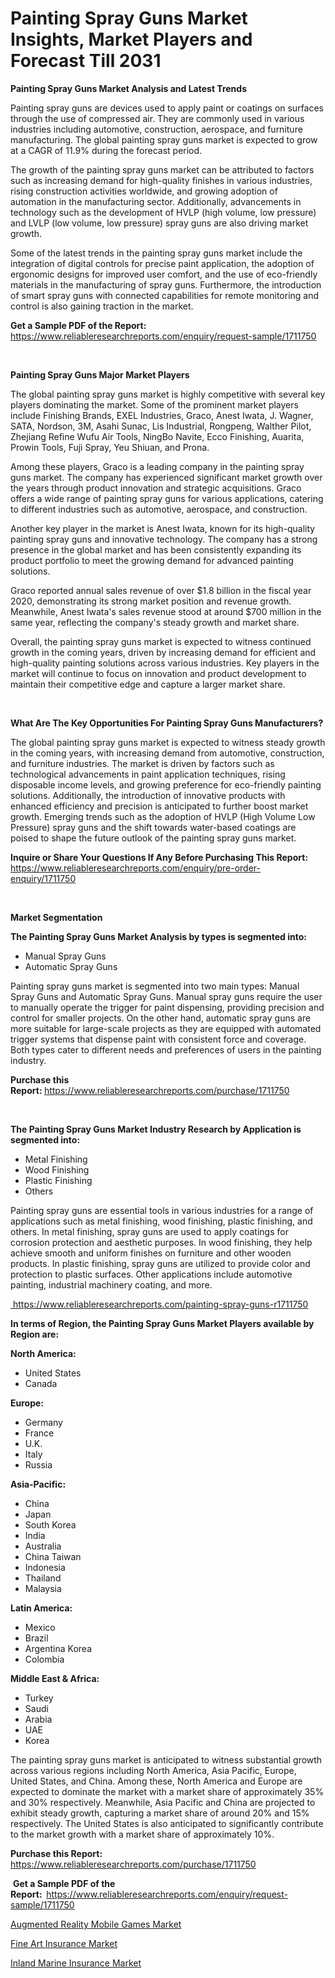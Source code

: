 <p><h1>Painting Spray Guns Market Insights, Market Players and Forecast Till 2031</h1></p><p><strong>Painting Spray Guns Market Analysis and Latest Trends</strong></p>
<p><p>Painting spray guns are devices used to apply paint or coatings on surfaces through the use of compressed air. They are commonly used in various industries including automotive, construction, aerospace, and furniture manufacturing. The global painting spray guns market is expected to grow at a CAGR of 11.9% during the forecast period. </p><p>The growth of the painting spray guns market can be attributed to factors such as increasing demand for high-quality finishes in various industries, rising construction activities worldwide, and growing adoption of automation in the manufacturing sector. Additionally, advancements in technology such as the development of HVLP (high volume, low pressure) and LVLP (low volume, low pressure) spray guns are also driving market growth.</p><p>Some of the latest trends in the painting spray guns market include the integration of digital controls for precise paint application, the adoption of ergonomic designs for improved user comfort, and the use of eco-friendly materials in the manufacturing of spray guns. Furthermore, the introduction of smart spray guns with connected capabilities for remote monitoring and control is also gaining traction in the market.</p></p>
<p><strong>Get a Sample PDF of the Report:&nbsp;</strong> <a href="https://www.reliableresearchreports.com/enquiry/request-sample/1711750">https://www.reliableresearchreports.com/enquiry/request-sample/1711750</a></p>
<p>&nbsp;</p>
<p><strong>Painting Spray Guns Major Market Players</strong></p>
<p><p>The global painting spray guns market is highly competitive with several key players dominating the market. Some of the prominent market players include Finishing Brands, EXEL Industries, Graco, Anest Iwata, J. Wagner, SATA, Nordson, 3M, Asahi Sunac, Lis Industrial, Rongpeng, Walther Pilot, Zhejiang Refine Wufu Air Tools, NingBo Navite, Ecco Finishing, Auarita, Prowin Tools, Fuji Spray, Yeu Shiuan, and Prona.</p><p>Among these players, Graco is a leading company in the painting spray guns market. The company has experienced significant market growth over the years through product innovation and strategic acquisitions. Graco offers a wide range of painting spray guns for various applications, catering to different industries such as automotive, aerospace, and construction.</p><p>Another key player in the market is Anest Iwata, known for its high-quality painting spray guns and innovative technology. The company has a strong presence in the global market and has been consistently expanding its product portfolio to meet the growing demand for advanced painting solutions.</p><p>Graco reported annual sales revenue of over $1.8 billion in the fiscal year 2020, demonstrating its strong market position and revenue growth. Meanwhile, Anest Iwata's sales revenue stood at around $700 million in the same year, reflecting the company's steady growth and market share.</p><p>Overall, the painting spray guns market is expected to witness continued growth in the coming years, driven by increasing demand for efficient and high-quality painting solutions across various industries. Key players in the market will continue to focus on innovation and product development to maintain their competitive edge and capture a larger market share.</p></p>
<p>&nbsp;</p>
<p><strong>What Are The Key Opportunities For Painting Spray Guns Manufacturers?</strong></p>
<p><p>The global painting spray guns market is expected to witness steady growth in the coming years, with increasing demand from automotive, construction, and furniture industries. The market is driven by factors such as technological advancements in paint application techniques, rising disposable income levels, and growing preference for eco-friendly painting solutions. Additionally, the introduction of innovative products with enhanced efficiency and precision is anticipated to further boost market growth. Emerging trends such as the adoption of HVLP (High Volume Low Pressure) spray guns and the shift towards water-based coatings are poised to shape the future outlook of the painting spray guns market.</p></p>
<p><strong>Inquire or Share Your Questions If Any Before Purchasing This Report:</strong> <a href="https://www.reliableresearchreports.com/enquiry/pre-order-enquiry/1711750">https://www.reliableresearchreports.com/enquiry/pre-order-enquiry/1711750</a></p>
<p>&nbsp;</p>
<p><strong>Market Segmentation</strong></p>
<p><strong>The Painting Spray Guns Market Analysis by types is segmented into:</strong></p>
<p><ul><li>Manual Spray Guns</li><li>Automatic Spray Guns</li></ul></p>
<p><p>Painting spray guns market is segmented into two main types: Manual Spray Guns and Automatic Spray Guns. Manual spray guns require the user to manually operate the trigger for paint dispensing, providing precision and control for smaller projects. On the other hand, automatic spray guns are more suitable for large-scale projects as they are equipped with automated trigger systems that dispense paint with consistent force and coverage. Both types cater to different needs and preferences of users in the painting industry.</p></p>
<p><strong>Purchase this Report:&nbsp;</strong><a href="https://www.reliableresearchreports.com/purchase/1711750">https://www.reliableresearchreports.com/purchase/1711750</a></p>
<p>&nbsp;</p>
<p><strong>The Painting Spray Guns Market Industry Research by Application is segmented into:</strong></p>
<p><ul><li>Metal Finishing</li><li>Wood Finishing</li><li>Plastic Finishing</li><li>Others</li></ul></p>
<p><p>Painting spray guns are essential tools in various industries for a range of applications such as metal finishing, wood finishing, plastic finishing, and others. In metal finishing, spray guns are used to apply coatings for corrosion protection and aesthetic purposes. In wood finishing, they help achieve smooth and uniform finishes on furniture and other wooden products. In plastic finishing, spray guns are utilized to provide color and protection to plastic surfaces. Other applications include automotive painting, industrial machinery coating, and more.</p></p>
<p><a href="https://www.reliableresearchreports.com/painting-spray-guns-r1711750">&nbsp;https://www.reliableresearchreports.com/painting-spray-guns-r1711750</a></p>
<p><strong>In terms of Region, the Painting Spray Guns Market Players available by Region are:</strong></p>
<p>
    <p> <strong> North America: </strong>
        <ul>
            <li>United States</li>
            <li>Canada</li>
        </ul>
        </p> 
    <p> <strong> Europe: </strong>
        <ul>
            <li>Germany</li>
            <li>France</li>
            <li>U.K.</li>
            <li>Italy</li>
            <li>Russia</li>
        </ul>
        </p> 
    <p> <strong> Asia-Pacific: </strong>
        <ul>
            <li>China</li>
            <li>Japan</li>
            <li>South Korea</li>
            <li>India</li>
            <li>Australia</li>
            <li>China Taiwan</li>
            <li>Indonesia</li>
            <li>Thailand</li>
            <li>Malaysia</li>
        </ul>
        </p> 
    <p> <strong> Latin America: </strong>
        <ul>
            <li>Mexico</li>
            <li>Brazil</li>
            <li>Argentina Korea</li>
            <li>Colombia</li>
        </ul>
        </p> 
    <p> <strong> Middle East & Africa: </strong>
        <ul>
            <li>Turkey</li>
            <li>Saudi</li>
            <li>Arabia</li>
            <li>UAE</li>
            <li>Korea</li>
        </ul>
    </p>
    </p>
<p><p>The painting spray guns market is anticipated to witness substantial growth across various regions including North America, Asia Pacific, Europe, United States, and China. Among these, North America and Europe are expected to dominate the market with a market share of approximately 35% and 30% respectively. Meanwhile, Asia Pacific and China are projected to exhibit steady growth, capturing a market share of around 20% and 15% respectively. The United States is also anticipated to significantly contribute to the market growth with a market share of approximately 10%.</p></p>
<p><strong>Purchase this Report: </strong><a href="https://www.reliableresearchreports.com/purchase/1711750">https://www.reliableresearchreports.com/purchase/1711750</a></p>
<p>&nbsp;<strong>Get a Sample PDF of the Report:&nbsp;&nbsp;</strong><a href="https://www.reliableresearchreports.com/enquiry/request-sample/1711750">https://www.reliableresearchreports.com/enquiry/request-sample/1711750</a></p>
<p><strong></strong></p>
<p><p><a href="https://www.linkedin.com/pulse/augmented-reality-mobile-games-market-analysis-sze-forecasted-zvcxf?trackingId=qEzx8jyltxvjCmq2gxBCMA%3D%3D">Augmented Reality Mobile Games Market</a></p><p><a href="https://www.linkedin.com/pulse/fine-art-insurance-market-trends-analysis-forecasted-period-2024-2031-bj9hf?trackingId=Deew5O9Z3NoiK%2BbXZ2Up2Q%3D%3D">Fine Art Insurance Market</a></p><p><a href="https://www.linkedin.com/pulse/inland-marine-insurance-market-share-evolution-growth-trends-utcff?trackingId=nYz10ageggXUiGa8n9WUlA%3D%3D">Inland Marine Insurance Market</a></p></p>